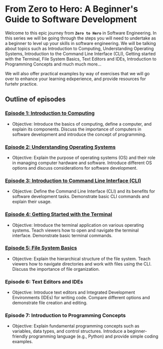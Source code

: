 # From Zero to Hero: A Beginner's Guide to Software Development
Welcome to this epic journey from **`Zero to Hero`** in Software Engineering. In this series we will be going through the steps you will need to undertake as a beginner to level up your skills in software engineering. We will be talking about topics such as Introduction to Computing, Understanding Operating Systems, Introduction to the Command Line Interface (CLI), Getting started with the Terminal, File System Basics, Text Editors and IDEs, Introduction to Programming Concepts and much much more...

We will also offer practical examples by way of exercises that we will go over to enhance your learning edxperience, and provide resources for furtehr practice.

## Outline of episodes
### [Episode 1: Introduction to Computing](Episode1.md)
- Objective: Introduce the basics of computing, define a computer, and explain its components. Discuss the importance of computers in software development and introduce the concept of programming.

### [Episode 2: Understanding Operating Systems](Episode2.md)
- Objective: Explain the purpose of operating systems (OS) and their role in managing computer hardware and software. Introduce different OS options and discuss considerations for software development.

### [Episode 3: Introduction to Command Line Interface (CLI)](Episode3.md)
- Objective: Define the Command Line Interface (CLI) and its benefits for software development tasks. Demonstrate basic CLI commands and explain their usage.

### [Episode 4: Getting Started with the Terminal](Episode4.md)
- Objective: Introduce the terminal application on various operating systems. Teach viewers how to open and navigate the terminal interface. Demonstrate basic terminal commands.

### [Episode 5: File System Basics](Episode5.md)
- Objective: Explain the hierarchical structure of the file system. Teach viewers how to navigate directories and work with files using the CLI. Discuss the importance of file organization.

### Episode 6: Text Editors and IDEs
- Objective: Introduce text editors and Integrated Development Environments (IDEs) for writing code. Compare different options and demonstrate file creation and editing.

### Episode 7: Introduction to Programming Concepts
- Objective: Explain fundamental programming concepts such as variables, data types, and control structures. Introduce a beginner-friendly programming language (e.g., Python) and provide simple coding examples.
